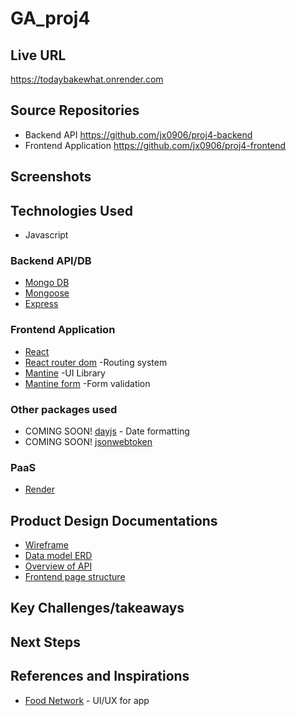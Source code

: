 # GA_proj4

## Live URL

https://todaybakewhat.onrender.com

## Source Repositories

- Backend API https://github.com/jx0906/proj4-backend
- Frontend Application https://github.com/jx0906/proj4-frontend

## Screenshots

## Technologies Used

- Javascript

### Backend API/DB

- [Mongo DB](https://www.mongodb.com/)
- [Mongoose](https://mongoosejs.com/)
- [Express](https://expressjs.com/)

### Frontend Application

- [React](https://react.dev/)
- [React router dom](https://reactrouter.com/en/main) -Routing system
- [Mantine](https://mantine.dev/) -UI Library
- [Mantine form](https://mantine.dev/form/use-form/) -Form validation

### Other packages used

- COMING SOON! [dayjs](https://www.npmjs.com/package/dayjs) - Date formatting
- COMING SOON! [jsonwebtoken](https://www.npmjs.com/package/jsonwebtoken)

### PaaS

- [Render](https://render.com/)

## Product Design Documentations

- [Wireframe](https://www.figma.com/file/W64GG2WStSC9YhuQr7aYYS/today-bake-what%3F?type=design&node-id=1848-2927&mode=design)
- [Data model ERD](https://app.diagrams.net/#Hjx0906%2Fproj4-backend%2Fmain%2FERD.drawio)
- [Overview of API](https://docs.google.com/spreadsheets/d/1onAcolqETuYnLY4E1aEvDwoeBZb6KpkL_CIPehhYmws/edit?pli=1#gid=1899189910)
- [Frontend page structure](https://docs.google.com/spreadsheets/d/1onAcolqETuYnLY4E1aEvDwoeBZb6KpkL_CIPehhYmws/edit?pli=1#gid=0)

## Key Challenges/takeaways

## Next Steps

## References and Inspirations

- [Food Network](https://www.foodnetwork.com/) - UI/UX for app
